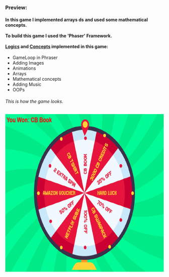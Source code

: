 ### Preview:
<h4> In this game I implemented arrays ds and used some mathematical concepts. <br><br>
To build this game I used the <b>'Phaser'</b> Framework.<br><br>
<u>Logics</u> and <u>Concepts</u> implemented in this game:<br></h4>
<ul>
  <li> GameLoop in Phraser</li>
  <li> Adding Images</li>
  <li> Animations </li>
  <li> Arrays </li>
  <li> Mathematical concepts</li>
  <li> Adding Music</li>
  <li> OOPs </li>
</ul>
    
###### This is how the game looks.
<img src="saw.PNG" alt="Trulli" width="700" height="500"><br><br><br>
